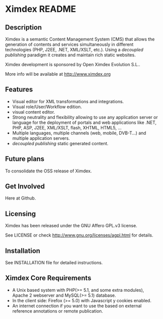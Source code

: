 # Ximdex README

Description
-----------

  Ximdex is a semantic Content Management System (CMS) that allows the generation of contents 
  and services simultaneously in different technologies (PHP, J2EE, .NET, XML/XSLT, etc.). Using 
  a _decoupled publishing_ paradigm it creates and maintain rich static websites.
  
  Ximdex development is sponsored by Open Ximdex Evolution S.L..
  
  More info will be available at http://www.ximdex.org


Features
--------

  - Visual editor for XML transformations and integrations.
  - Visual role/User/Workflow edition.
  - visual content editor.
  - Strong neutrality and flexibility allowing to use any application server or language for the deployment 
    of portals and web applications like .NET, PHP, ASP, J2EE, XML/XSLT, flash, XHTML, HTML5, ...
  - Multiple languages, multiple channels (web, mobile, DVB-T...) and multiple application servers.
  - _decoupled publishing_ static generated content.


Future plans
------------

  To consolidate the OSS release of Ximdex.

Get Involved
------------

  Here at Github.

Licensing
------------

Ximdex has been released under the GNU Affero GPL.v3 license.

See LICENSE or check http://www.gnu.org/licenses/agpl.html for details.

 
Installation
------------

See INSTALLATION file for detailed instructions.


Ximdex Core Requirements 
------------------------

  -  A Unix based system with PHP(>= 5.1, and some extra modules), Apache 2 webserver and MySQL(>= 5.1) database.
  -  In the client side: Firefox (>= 5.0) with Javascript y cookies enabled. 
  -  An internet connection if you want to use the based on external reference annotations or remote publication. 
